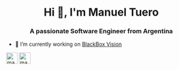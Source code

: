 <h1 align="center">Hi 👋, I'm Manuel Tuero</h1>
<h3 align="center">A passionate Software Engineer from Argentina</h3>

- 🔭 I’m currently working on [BlackBox Vision](https://www.blackboxvision.com/)

<a href="https://twitter.com/manutuero" target="blank"><img align="center" src="https://cdn.jsdelivr.net/npm/simple-icons@3.0.1/icons/twitter.svg" alt="manutuero" height="30" width="30" /></a>
<a href="https://linkedin.com/in/manuel-tuero" target="blank"><img align="center" src="https://cdn.jsdelivr.net/npm/simple-icons@3.0.1/icons/linkedin.svg" alt="manuel-tuero" height="30" width="30" /></a>
</p>
